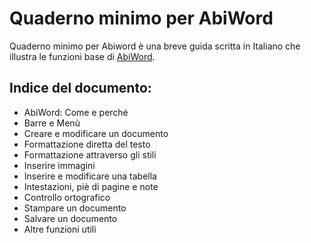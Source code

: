 # Quaderno minimo per AbiWord
Quaderno minimo per Abiword è una breve guida scritta in Italiano che illustra le funzioni base di [AbiWord](http://www.abisource.com/).

## Indice del documento:
* AbiWord: Come e perché
* Barre e Menù
* Creare e modificare un documento
* Formattazione diretta del testo
* Formattazione attraverso gli stili
* Inserire immagini
* Inserire e modificare una tabella
* Intestazioni, piè di pagine e note
* Controllo ortografico
* Stampare un documento
* Salvare un documento
* Altre funzioni utili
